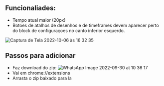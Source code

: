 ## Funcionaliades: 
- Tempo atual maior (20px)
- Botoes de atalhos de desenhos e de timeframes devem aparecer perto do block de configuraçoes no canto inferior esquerdo.

![Captura de Tela 2022-10-06 às 16 32 35](https://user-images.githubusercontent.com/35281966/194403065-f196103f-6906-4986-aa17-f6833c1d9a7c.png)


## Passos para adicionar
- Faz download do zip: 
![WhatsApp Image 2022-09-30 at 10 36 17](https://user-images.githubusercontent.com/35281966/193354609-14e8d16e-fb84-4928-95a8-9753668fe3d4.jpeg)
- Vai em chrome://extensions
- Arrasta o zip baixado para la

